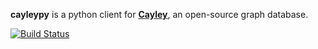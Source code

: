 **cayleypy** is a python client for [**Cayley**](https://github.com/google/cayley), an open-source graph database.

[![Build Status](https://travis-ci.org/dlshriver/cayleypy.svg?branch=master)](https://travis-ci.org/dlshriver/cayleypy)
